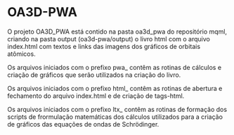 # OA3D-PWA

O projeto OA3D_PWA está contido na pasta oa3d_pwa do repositório mqml, criando na pasta output (oa3d-pwa/output) o livro html com o arquivo index.html com textos e links das imagens dos gráficos de orbitais atômicos.

Os arquivos iniciados com o prefixo pwa_ contêm as rotinas de cálculos e criação de gráficos que serão utilizados na criação do livro.

Os arquivos iniciados com o prefixo html_ contêm as rotinas de abertura e fechamento do arquivo index.html e de criação de tags-html.

Os arquivos iniciados com o prefixo ltx_ contêm as rotinas de formação dos scripts de frormulação matemáticas dos cálculos utilizados para a criação de gráficos das equações de ondas de Schrödinger.





